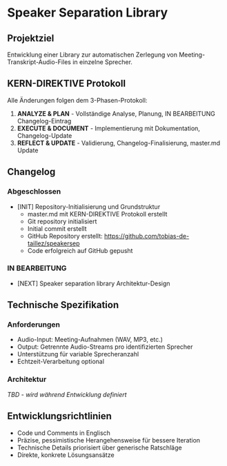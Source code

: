 # Speaker Separation Library

## Projektziel
Entwicklung einer Library zur automatischen Zerlegung von Meeting-Transkript-Audio-Files in einzelne Sprecher.

## KERN-DIREKTIVE Protokoll
Alle Änderungen folgen dem 3-Phasen-Protokoll:
1. **ANALYZE & PLAN** - Vollständige Analyse, Planung, IN BEARBEITUNG Changelog-Eintrag
2. **EXECUTE & DOCUMENT** - Implementierung mit Dokumentation, Changelog-Update  
3. **REFLECT & UPDATE** - Validierung, Changelog-Finalisierung, master.md Update

## Changelog

### Abgeschlossen
- [INIT] Repository-Initialisierung und Grundstruktur
  - master.md mit KERN-DIREKTIVE Protokoll erstellt
  - Git repository initialisiert 
  - Initial commit erstellt
  - GitHub Repository erstellt: https://github.com/tobias-de-taillez/speakersep
  - Code erfolgreich auf GitHub gepusht

### IN BEARBEITUNG
- [NEXT] Speaker separation library Architektur-Design

## Technische Spezifikation

### Anforderungen
- Audio-Input: Meeting-Aufnahmen (WAV, MP3, etc.)
- Output: Getrennte Audio-Streams pro identifizierten Sprecher
- Unterstützung für variable Sprecheranzahl
- Echtzeit-Verarbeitung optional

### Architektur
*TBD - wird während Entwicklung definiert*

## Entwicklungsrichtlinien
- Code und Comments in Englisch
- Präzise, pessimistische Herangehensweise für bessere Iteration
- Technische Details priorisiert über generische Ratschläge
- Direkte, konkrete Lösungsansätze 